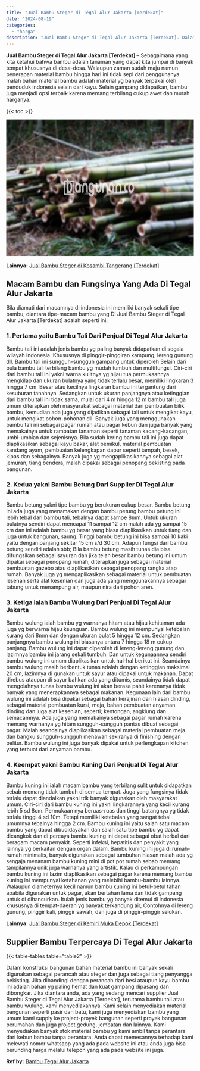 ```yaml
---
title: "Jual Bambu Steger di Tegal Alur Jakarta [Terdekat]"
date: "2024-08-19"
categories: 
  - "harga"
description: "Jual Bambu Steger di Tegal Alur Jakarta [Terdekat]. Dalam konstruksi bangunan bahan material bambu ini banyak sekali digunakan sebagai perancah atau steger d..."
---
```


**Jual Bambu Steger di Tegal Alur Jakarta \[Terdekat\]** – Sebagaimana yang kita ketahui bahwa bambu adalah tanaman yang dapat kita jumpai di banyak tempat khususnya di desa-desa. Walaupun zaman sudah maju namun penerapan material bambu hingga hari ini tidak sepi dari penggunanya malah bahan material bambu adalah material yg banyak terpakai oleh penduduk indonesia selain dari kayu. Selain gampang didapatkan, bambu juga menjadi opsi terbaik karena memang terbilang cukup awet dan murah harganya.

{{< toc >}}

![Jual Bambu Steger di Tegal Alur Jakarta [Terdekat]](/images/jual-bambu-tali-14.png)

**Lainnya:** [Jual Bambu Steger di Kosambi Tangerang \[Terdekat\]](https://bambu.bangunan.co/jual-bambu-steger-di-kosambi-tangerang-terdekat/)

## Macam Bambu dan Fungsinya Yang Ada Di Tegal Alur Jakarta

Bila diamati dari macamnya di indonesia ini memiliki banyak sekali tipe bambu, diantara tipe-macam bambu yang Di Jual Bambu Steger di Tegal Alur Jakarta \[Terdekat\] adalah seperti ini;

### 1\. Pertama yaitu Bambu Tali Dari Penjual Di Tegal Alur Jakarta

Bambu tali ini adalah jenis bambu yg paling banyak didapatkan di segala wilayah indonesia. Khususnya di pinggir-pinggiran kampung, lereng gunung dll. Bambu tali ini sungguh-sungguh gampang untuk diperoleh Selain dari pula bambu tali terbilang bambu yg mudah tumbuh dan multifungsi. Ciri-ciri dari bambu tali ini yakni warna kulitnya yg hijau tua permukaannya mengkilap dan ukuran bulatnya yang tidak terlalu besar, memiliki lingkaran 3 hingga 7 cm. Besar atau kecilnya lingkaran bambu ini tergantung dari kesuburan tanahnya. Sedangkan untuk ukuran panjangnya atau ketinggian dari bambu tali ini tidak sama, mulai dari 4 m hingga 12 m bambu tali juga umum diterapkan oleh masyarakat sebagai material dari pembuatan bilik bambu, kemudian ada juga yang dijadikan sebagai tali untuk mengikat kayu, untuk mengikat pohon-pohonan dll. Banyak juga yang menggunakan bambu tali ini sebagai pagar rumah atau pagar kebun dan juga banyak yang memakainya untuk rambatan tanaman seperti tanaman kacang-kacangan, umbi-umbian dan sejenisnya. Bila sudah kering bambu tali ini juga dapat diaplikasikan sebagai kayu bakar, alat pemikul, material pembuatan kandang ayam, pembuatan kelengkapan dapur seperti tampah, besek, kipas dan sebagainya. Banyak juga yg mengaplikasikannya sebagai alat jemuran, tiang bendera, malah dipakai sebagai penopang bekisting pada bangunan.

### 2\. Kedua yakni Bambu Betung Dari Supplier Di Tegal Alur Jakarta

Bambu betung yakni tipe bambu yg berukuran cukup besar. Bambu betung ini ada juga yang menamakan dengan bambu petung bambu petung ini lebih tebal dari bambu tali, tebalnya dapat sampe 8mm. Untuk ukuran bulatnya sendiri dapat mencapai 11 sampai 12 cm malah ada yg sampai 15 cm dan ini adalah bambu yg besar yang biasa diaplikasikan untuk tiang dan juga untuk bangunan, saung. Tinggi bambu betung ini bisa sampai 10 kaki yaitu dengan panjang sekitar 15 cm s/d 30 cm. Adapun fungsi dari bambu betung sendiri adalah sbb; Bila bambu betung masih tunas dia bisa difungsikan sebagai sayuran dan jika telah besar bambu betung ini umum dipakai sebagai penopang rumah, diterapkan juga sebagai material pembuatan gazebo atau diaplikasikan sebagai penopang rangka atap rumah. Banyak juga yg mengaplikasikan sebagai material untuk pembuatan lesehan serta alat kesenian dan juga ada yang menggunakannya sebagai tabung untuk menampung air, maupun nira dari pohon aren.

### 3\. Ketiga ialah Bambu Wulung Dari Penjual Di Tegal Alur Jakarta

Bambu wulung ialah bambu yg warnanya hitam atau hijau kehitaman ada juga yg berwarna hijau keunguan. Bambu wulung ini mempunyai ketebalan kurang dari 8mm dan dengan ukuran bulat 5 hingga 12 cm. Sedangkan panjangnya bambu wulung ini biasanya antara 7 hingga 18 m cukup panjang. Bambu wulung ini dapat diperoleh di lereng-lereng gunung dan lazimnya bambu ini jarang sekali tumbuh. Dan untuk kegunaannya sendiri bambu wulung ini umum diaplikasikan untuk hal-hal berikut ini. Seandainya bambu wulung masih berbentuk tunas adalah dengan ketinggian maksimal 20 cm, lazimnya di gunakan untuk sayur atau dipakai untuk makanan. Dapat direbus ataupun di sayur bahkan ada yang ditumis, seandainya tidak dapat mengolahnya tunas bambu wulung ini akan berasa pahit karenanya tidak banyak yang menerapkannya sebagai makanan. Kegunaan lain dari bambu wulung ini adalah bisa dipakai sebagai bahan kerajinan dan hiasan dinding, sebagai material pembuatan kursi, meja, bahan pembuatan anyaman dinding dan juga alat kesenian, seperti; kentongan, angklung dan semacamnya. Ada juga yang memakainya sebagai pagar rumah karena memang warnanya yg hitam sungguh-sungguh pantas dibuat sebagai pagar. Malah seandainya diaplikasikan sebagai material pembuatan meja dan bangku sungguh-sungguh menawan sekiranya di finishing dengan pelitur. Bambu wulung ini juga banyak dipakai untuk perlengkapan kitchen yang terbuat dari anyaman bambu.

### 4\. Keempat yakni Bambu Kuning Dari Penjual Di Tegal Alur Jakarta

Bambu kuning ini ialah macam bambu yang terbilang sulit untuk didapatkan sebab memang tidak tumbuh di semua tempat. Juga yang fungsinya tidak terlalu dapat diandalkan yakni tdk banyak digunakan oleh masyarakat umum. Ciri-ciri dari bambu kuning ini yakni lingkarannya yang kecil kurang lebih 5 sd 8cm. Permukaan nya beruas-ruas dan tinggi batangnya yg tidak terlalu tinggi 4 sd 10m. Tetapi memiliki ketebalan yang sangat tebal umumnya tebalnya hingga 2 cm. Bambu kuning ini yaitu salah satu macam bambu yang dapat dibudidayakan dan salah satu tipe bambu yg dapat dicangkok dan di percaya bambu kuning ini dapat sebagai obat herbal dari beragam macam penyakit. Seperti infeksi, hepatitis dan penyakit yang lainnya yg berkaitan dengan organ dalam. Bambu kuning ini juga di rumah-rumah minimalis, banyak digunakan sebagai tumbuhan hiasan malah ada yg sengaja menanam bambu kuning mini di pot pot rumah sebab memang tampilannya unik juga warnanya yang artistik. Kalau di perkampungan bambu kuning ini lazim diaplikasikan sebagai pagar karena memang bambu kuning ini mempunyai ketahanan yang melebihi bambu-bambu lainnya. Walaupun diameternya kecil namun bambu kuning ini betul-betul tahan apabila digunakan untuk pagar, akan bertahan lama dan tidak gampang untuk di dihancurkan. Itulah jenis bambu yg banyak ditemui di indonesia khususnya di tempat-daerah yg banyak terkandung air, Contohnya di lereng gunung, pinggir kali, pinggir sawah, dan juga di pinggir-pinggir selokan.

**Lainnya:** [Jual Bambu Steger di Kemiri Muka Depok \[Terdekat\]](https://bambu.bangunan.co/jual-bambu-steger-di-kemiri-muka-depok-terdekat/)

## Supplier Bambu Terpercaya Di Tegal Alur Jakarta

{{< table-tables table="table2" >}}

Dalam konstruksi bangunan bahan material bambu ini banyak sekali digunakan sebagai perancah atau steger dan juga sebagai tiang penyangga bekisting. Jika dibandingi dengan perancah dari besi ataupun kayu bambu ini adalah bahan yg paling hemat dan kuat gampang dipasang dan dibongkar. Jika diantara anda, ada yang sedang mencari supplier Jual Bambu Steger di Tegal Alur Jakarta \[Terdekat\], terutama bambu tali atau bambu wulung, kami menyediakannya. Kami selain menyediakan material bangunan seperti pasir dan batu, kami juga menyediakan bambu yang umum kami supply ke project-proyek bangunan seperti proyek bangunan perumahan dan juga project gedung, jembatan dan lainnya. Kami menyediakan banyak stok material bambu yg kami ambil tanpa perantara dari kebun bambu tanpa perantara. Anda dapat memesannya terhadap kami melewati nomor whatsapp yang ada pada website ini atau anda juga bisa berunding harga melalui telepon yang ada pada website ini juga.

**Ref by:** [Bambu Tegal Alur Jakarta](https://id.wikipedia.org/wiki/Bambu)
